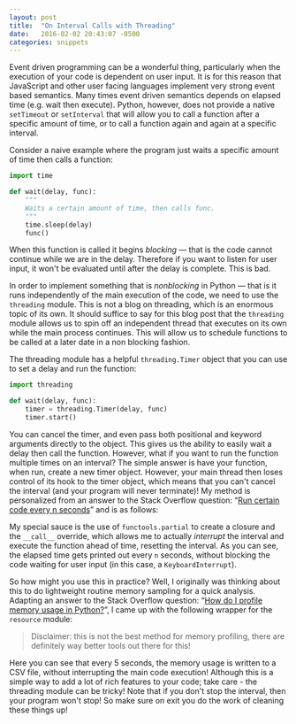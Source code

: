 ```yaml
---
layout: post
title:  "On Interval Calls with Threading"
date:   2016-02-02 20:43:07 -0500
categories: snippets
---
```


Event driven programming can be a wonderful thing, particularly when the execution of your code is dependent on user input. It is for this reason that JavaScript and other user facing languages implement very strong event based semantics. Many times event driven semantics depends on elapsed time (e.g. wait then execute). Python, however, does not provide a native `setTimeout` or `setInterval` that will allow you to call a function after a specific amount of time, or to call a function again and again at a specific interval.

Consider a naive example where the program just waits a specific amount of time then calls a function:

```python
import time

def wait(delay, func):
    """
    Waits a certain amount of time, then calls func.
    """
    time.sleep(delay)
    func()
```

When this function is called it begins _blocking_ &mdash; that is the code cannot continue while we are in the delay. Therefore if you want to listen for user input, it won't be evaluated until after the delay is complete. This is bad.

In order to implement something that is _nonblocking_ in Python &mdash; that is it runs independently of the main execution of the code, we need to use the `threading` module. This is not a blog on threading, which is an enormous topic of its own. It should suffice to say for this blog post that the `threading` module allows us to spin off an independent thread that executes on its own while the main process continues. This will allow us to schedule functions to be called at a later date in a non blocking fashion.

The threading module has a helpful `threading.Timer` object that you can use to set a delay and run the function:

```python
import threading

def wait(delay, func):
    timer = threading.Timer(delay, func)
    timer.start()
```

You can cancel the timer, and even pass both positional and keyword arguments directly to the object. This gives us the ability to easily wait a delay then call the function. However, what if you want to run the function multiple times on an interval? The simple answer is have your function, when run, create a new timer object. However, your main thread then loses control of its hook to the timer object, which means that you can't cancel the interval (and your program will never terminate)! My method is personalized from an answer to the Stack Overflow question: &ldquo;[Run certain code every n seconds](http://stackoverflow.com/questions/3393612/run-certain-code-every-n-seconds)&rdquo; and is as follows:

<script src="https://gist.github.com/bbengfort/a7d46013f39cf367daa5.js"></script>

My special sauce is the use of `functools.partial` to create a closure and the `__call__` override, which allows me to actually _interrupt_ the interval and execute the function ahead of time, resetting the interval. As you can see, the elapsed time gets printed out every `n` seconds, without blocking the code waiting for user input (in this case, a `KeyboardInterrupt`).

So how might you use this in practice? Well, I originally was thinking about this to do lightweight routine memory sampling for a quick analysis. Adapting an answer to the Stack Overflow question: &ldquo;[How do I profile memory usage in Python?](http://stackoverflow.com/questions/552744/how-do-i-profile-memory-usage-in-python)&rdquo;, I came up with the following wrapper for the `resource` module:

> Disclaimer: this is not the best method for memory profiling, there are definitely way better tools out there for this!

<script src="https://gist.github.com/bbengfort/63f3e14b3693d695ef8b.js"></script>

Here you can see that every 5 seconds, the memory usage is written to a CSV file, without interrupting the main code execution! Although this is a simple way to add a lot of rich features to your code; take care - the threading module can be tricky! Note that if you don't stop the interval, then your program won't stop! So make sure on exit you do the work of cleaning these things up! 
